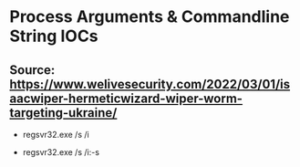# Process Arguments & Commandline String IOCs

## Source: https://www.welivesecurity.com/2022/03/01/isaacwiper-hermeticwizard-wiper-worm-targeting-ukraine/

* regsvr32.exe /s /i <path>
 
* regsvr32.exe /s /i:-s <path>
  
